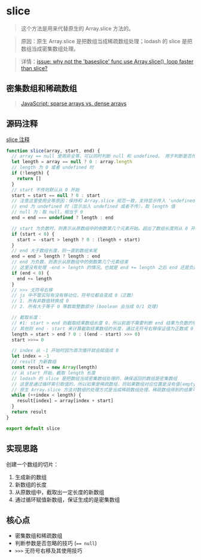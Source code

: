 # slice

> 这个方法是用来代替原生的 Array.slice 方法的。

> 原因：原生 Array.slice 是把数组当成稀疏数组处理；lodash 的 slice 是把数组当成密集数组处理。

> 详情：[issue: why not the 'baseslice' func use Array.slice(), loop faster than slice?](https://github.com/lodash/lodash/issues/2850)

## 密集数组和稀疏数组
> [JavaScript: sparse arrays vs. dense arrays](http://2ality.com/2012/06/dense-arrays.html)

## 源码注释
[slice 注释](https://github.com/hhking/lodash/blob/7ab6b07f1b128448d083d1421713e6dc27fb0b98/slice.js#L21)
```js
function slice(array, start, end) {
  // array == null 使用非全等，可以同时判断 null 和 undefined。 用于判断是否传参
  let length = array == null ? 0 : array.length
  // length 为 0 或者 undefined 时
  if (!length) {
    return []
  }
  // start 不传则默认从 0 开始
  start = start == null ? 0 : start
  // 注意这里使用全等原因：保持和 Array.slice 规范一致，支持显示传入 'undefined' 和 'null'，并做区分
  // end 为 undefined 时（显示出入 undefined 或者不传），取 length 值
  // null 为：取 null，相当于 0
  end = end === undefined ? length : end

  // start 为负数时，则表示从原数组中的倒数第几个元素开始。超出了数组长度则从 0 开始
  if (start < 0) {
    start = -start > length ? 0 : (length + start)
  }
  // end 大于数组长度，则一直到数组末尾
  end = end > length ? length : end
  // end 为负数，则表示从原数组中的倒数第几个元素结束
  // 这里没有处理 -end > length 的情况。也就是 end += length 之后 end 还是负数，超出了数组长度的情况。原因是后面还有个判断，见 #1。
  if (end < 0) {
    end += length
  }
  // >>> 无符号右移
  // js 中不管实际有没有移动位，符号位都会变成 0（正数）
  // 1. 所有非数值转换成 0
  // 2. 所有大于等于 0 等数取整数部分 (boolean 会当成 0/1 处理)

  // 截取长度：
  // #1: start > end 则截取结果数组长度 0，所以前面不需要判断 end 结果为负数的情况。
  // 其他则 end - start 来计算截取结果数组的长度，通过无符号右移保证值为正数或 0
  length = start > end ? 0 : ((end - start) >>> 0)
  start >>>= 0

  // index 从 -1 开始时因为首次循环就会赋值成 0
  let index = -1
  // result 为新数组
  const result = new Array(length)
  // 从 start 开始，截取 length 长度
  // lodash 的 slice 是把数组当成密集数组处理的，确保返回的数组是密集数组
  // 这里是通过循环索引取值的，所以如果是稀疏数组，则如果数组对应位置是没有值(empty)时，通过索引取值会返回 'undefined'，这并不表示原数组对应的值就是 undefined
  // 原生 Array.slice 方法对数组的处理方式是当成稀疏数组处理，稀疏数组得到的结果可能还是稀疏数组（empty 对应的还是 empty）
  while (++index < length) {
    result[index] = array[index + start]
  }
  return result
}

export default slice
```

## 实现思路
创建一个数组的切片：
1. 生成新的数组
2. 新数组的长度
3. 从原数组中，截取出一定长度的新数组
4. 通过循环赋值新数组，保证生成的是密集数组

## 核心点
- 密集数组和稀疏数组
- 判断参数是否忽略的技巧 (`== null`)
- `>>>` 无符号右移及其使用技巧
